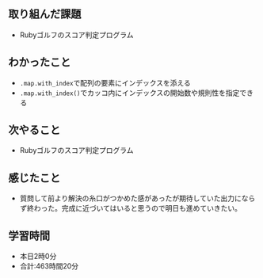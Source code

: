 ## 取り組んだ課題
- Rubyゴルフのスコア判定プログラム
## わかったこと
- `.map.with_index`で配列の要素にインデックスを添える
- `.map.with_index()`でカッコ内にインデックスの開始数や規則性を指定できる
## 次やること
- Rubyゴルフのスコア判定プログラム
## 感じたこと
- 質問して前より解決の糸口がつかめた感があったが期待していた出力にならず終わった。完成に近づいてはいると思うので明日も進めていきたい。
## 学習時間
- 本日2時0分<br>
- 合計:463時間20分
